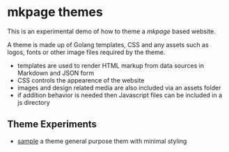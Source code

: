 
# mkpage themes

This is an experimental demo of how to theme a _mkpage_ based website.

A theme is made up of Golang templates, CSS and any assets such as 
logos, fonts or other image files required by the theme.

+ templates are used to render HTML markup from data sources in Markdown and JSON form
+ CSS controls the appearence of the website
+ images and design related media are also included via an assets folder
+ if addition behavior is needed then Javascript files can be included in a js directory


## Theme Experiments

+ [sample](sample/) a theme general purpose them with minimal styling

